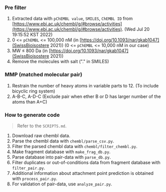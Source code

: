 ### Pre filter

1. Extracted data with `pChEMBL value`, `SMILES`, `ChEMBL ID` from [https://www.ebi.ac.uk/chembl/g/#browse/activities](https://www.ebi.ac.uk/chembl/g/#browse/activities). (Wed Jul 20 19:15:52 KST 2022)  
2. 0 <= `pChEMBL` <= 100,000 nM (in [https://doi.org/10.1093/nar/gkab1047](SwissBioisostere 2021)) (0 <= `pChEMBL` <= 10,000 nM in our case)  
3. MW ≤ 800 Da (in [https://doi.org/10.1093/nar/gkab1047](SwissBioisostere 2021))  
4. Remove the molecules with salt ("." in SMILES)

### MMP (matched molecular pair)

1. Restrain the number of heavy atoms in variable parts to 12. (To include bicyclic ring system)  
2. A-B-C, A-D-C (Exclude pair when ether B or D has larger number of the atoms than A+C)  

### How to generate code
> Refer to the `SCRIPTS.md`.

1. Download raw chembl data.  
2. Parse the chembl data with `chembl/parse_csv.py`.  
3. Filter the parsed chembl data with `chembl/filter_chembl.py`.  
4. Make fragment database with `make_frag_db.py`.  
5. Parse database into pair-data with `parse_db.py`.  
6. Filter duplicates or out-of-conditions data from fragment database with `filter_pair.py`.  
7. Additional information about attachment point prediction is obtained with `process_pair.py`.  
8. For validation of pair-data, use `analyze_pair.py`.  

